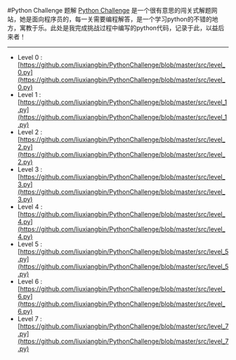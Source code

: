 #Python Challenge 题解
[Python Challenge](http://www.pythonchallenge.com/) 是一个很有意思的闯关式解题网站，她是面向程序员的，每一关需要编程解答，是一个学习python的不错的地方，寓教于乐。此处是我完成挑战过程中编写的python代码，记录于此，以益后来者！

***
* Level 0 : [https://github.com/liuxiangbin/PythonChallenge/blob/master/src/level_0.py](https://github.com/liuxiangbin/PythonChallenge/blob/master/src/level_0.py)
* Level 1 : [https://github.com/liuxiangbin/PythonChallenge/blob/master/src/level_1.py](https://github.com/liuxiangbin/PythonChallenge/blob/master/src/level_1.py)
* Level 2 : [https://github.com/liuxiangbin/PythonChallenge/blob/master/src/level_2.py](https://github.com/liuxiangbin/PythonChallenge/blob/master/src/level_2.py)
* Level 3 : [https://github.com/liuxiangbin/PythonChallenge/blob/master/src/level_3.py](https://github.com/liuxiangbin/PythonChallenge/blob/master/src/level_3.py)
* Level 4 : [https://github.com/liuxiangbin/PythonChallenge/blob/master/src/level_4.py](https://github.com/liuxiangbin/PythonChallenge/blob/master/src/level_4.py)
* Level 5 : [https://github.com/liuxiangbin/PythonChallenge/blob/master/src/level_5.py](https://github.com/liuxiangbin/PythonChallenge/blob/master/src/level_5.py)
* Level 6 : [https://github.com/liuxiangbin/PythonChallenge/blob/master/src/level_6.py](https://github.com/liuxiangbin/PythonChallenge/blob/master/src/level_6.py)
* Level 7 : [https://github.com/liuxiangbin/PythonChallenge/blob/master/src/level_7.py](https://github.com/liuxiangbin/PythonChallenge/blob/master/src/level_7.py)


